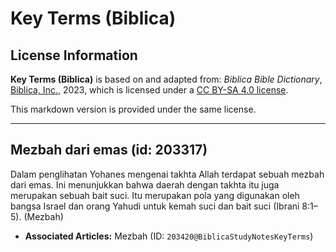 # Key Terms (Biblica)

## License Information

**Key Terms (Biblica)** is based on and adapted from: _Biblica Bible Dictionary_, [Biblica, Inc.](https://www.biblica.com/), 2023, which is licensed under a [CC BY-SA 4.0 license](https://creativecommons.org/licenses/by-sa/4.0/legalcode.en).

This markdown version is provided under the same license.



--------------------------------

## Mezbah dari emas (id: 203317)

Dalam penglihatan Yohanes mengenai takhta Allah terdapat sebuah mezbah dari emas. Ini menunjukkan bahwa daerah dengan takhta itu juga merupakan sebuah bait suci. Itu merupakan pola yang digunakan oleh bangsa Israel dan orang Yahudi untuk kemah suci dan bait suci (Ibrani 8:1–5\). (Mezbah)

* **Associated Articles:** Mezbah (ID: `203420@BiblicaStudyNotesKeyTerms`)

